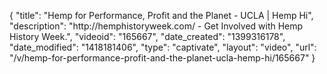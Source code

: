 {
    "title": "Hemp for Performance, Profit and the Planet - UCLA | Hemp Hi",
    "description": "http:\/\/hemphistoryweek.com\/ - Get Involved with Hemp History Week.",
    "videoid": "165667",
    "date_created": "1399316178",
    "date_modified": "1418181406",
    "type": "captivate",
    "layout": "video",
    "url": "\/v\/hemp-for-performance-profit-and-the-planet-ucla-hemp-hi\/165667"
}